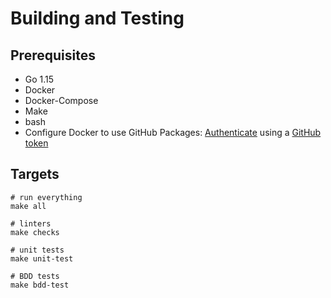 # Building and Testing

## Prerequisites
- Go 1.15
- Docker
- Docker-Compose
- Make
- bash
- Configure Docker to use GitHub Packages: [Authenticate](https://help.github.com/en/packages/using-github-packages-with-your-projects-ecosystem/configuring-docker-for-use-with-github-packages#authenticating-to-github-packages) 
  using a [GitHub token](https://help.github.com/en/github/authenticating-to-github/creating-a-personal-access-token-for-the-command-line#creating-a-token) 


## Targets

```
# run everything
make all

# linters
make checks

# unit tests
make unit-test

# BDD tests
make bdd-test
```
